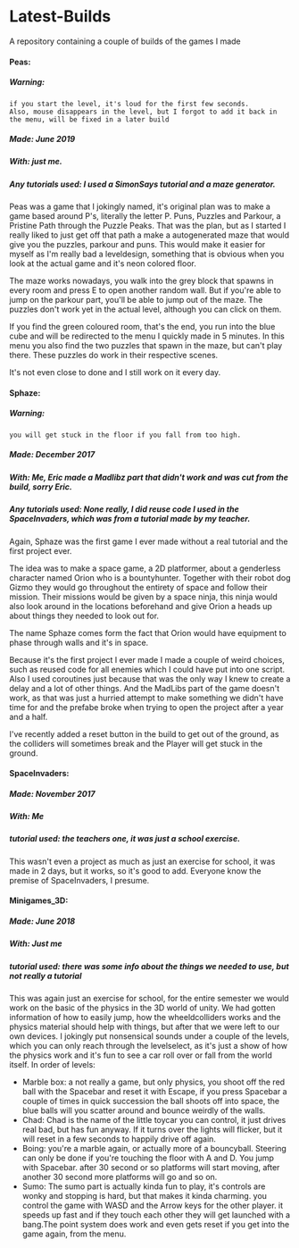 # Latest-Builds
A repository containing a couple of builds of the games I made

#### Peas: 

##### Warning: 
    if you start the level, it's loud for the first few seconds. 
    Also, mouse disappears in the level, but I forgot to add it back in the menu, will be fixed in a later build
##### Made: June 2019
##### With: just me.
##### Any tutorials used: I used a SimonSays tutorial and a maze generator.

Peas was a game that I jokingly named, it's original plan was to make a game based around P's, literally the letter P.
Puns, Puzzles and Parkour, a Pristine Path through the Puzzle Peaks. 
That was the plan, but as I started I really liked to just get off that path a make a autogenerated maze that would give you the puzzles, parkour and puns. 
This would make it easier for myself as I'm really bad a leveldesign, something that is obvious when you look at the actual game and it's neon colored floor.

The maze works nowadays, you walk into the grey block that spawns in every room and press E to open another random wall. But if you're able to jump on the parkour part, you'll be able to jump out of the maze. The puzzles don't work yet in the actual level, although you can click on them.

If you find the green coloured room, that's the end, you run into the blue cube and will be redirected to the menu I quickly made in 5 minutes. In this menu you also find the two puzzles that spawn in the maze, but can't play there. These puzzles do work in their respective scenes.

It's not even close to done and I still work on it every day.


#### Sphaze: 
##### Warning: 
    you will get stuck in the floor if you fall from too high.
##### Made: December 2017
##### With: Me, Eric made a Madlibz part that didn't work and was cut  from the build, sorry Eric.
##### Any tutorials used: None really, I did reuse code I used in the SpaceInvaders, which was from a tutorial made by my teacher.

Again, Sphaze was the first game I ever made without a real tutorial and the first project ever.

The idea was to make a space game, a 2D platformer, about a genderless character named Orion who is a bountyhunter. Together with their robot dog Gizmo they would go throughout the entirety of space and follow their mission.
Their missions would be given by a space ninja, this ninja would also look around in the locations beforehand and give Orion a heads up about things they needed to look out for.

The name Sphaze comes form the fact that Orion would have equipment to phase through walls and it's in space.

Because it's the first project I ever made I made a couple of weird choices, such as reused code for all enemies which I could have put into one script. Also I used coroutines just because that was the only way I knew to create a delay and a lot of other things.
And the MadLibs part of the game doesn't work, as that was just a hurried attempt to make something we didn't have time for and the prefabe broke when trying to open the project after a year and a half.

I've recently added a reset button in the build to get out of the ground, as the colliders will sometimes break and the Player will get stuck in the ground.


#### SpaceInvaders:
##### Made: November 2017
##### With: Me
##### tutorial used: the teachers one, it was just a school exercise.

This wasn't even a project as much as just an exercise for school, it was made in 2 days, but it works, so it's good to add.
Everyone know the premise of SpaceInvaders, I presume.


#### Minigames_3D:
##### Made: June 2018
##### With: Just me
##### tutorial used: there was some info about the things we needed to use, but not really a tutorial

This was again just an exercise for school, for the entire semester we would work on the basic of the physics in the 3D world of unity.
We had gotten information of how to easily jump, how the wheeldcolliders works and the physics material should help with things, but after that we were left to our own devices. I jokingly put nonsensical sounds under a couple of the levels, which you can only reach through the levelselect, as it's just a show of how the physics work and it's fun to see a car roll over or fall from the world itself.
In order of levels:
    
   - Marble box: a not really a game, but only physics, you shoot off the red ball with the Spacebar and reset it with Escape, if you press Spacebar a couple of times in quick succession the ball shoots off into space, the blue balls will you scatter around and bounce weirdly of the walls.
   - Chad: Chad is the name of the little toycar you can control, it just drives real bad, but has fun anyway. If it turns over the lights will flicker, but it will reset in a few seconds to happily drive off again.
   - Boing: you're a marble again, or actually more of a bouncyball. Steering can only be done if you're touching the floor with A and D. You jump with Spacebar. after 30 second or so platforms will start moving, after another 30 second more platforms will go and so on.
   - Sumo: The sumo part is actually kinda fun to play, it's controls are wonky and stopping is hard, but that makes it kinda charming. you control the game with WASD and the Arrow keys for the other player. it speeds up fast and if they touch each other they will get launched with a bang.The point system does work and even gets reset if you get into the game again, from the menu.
